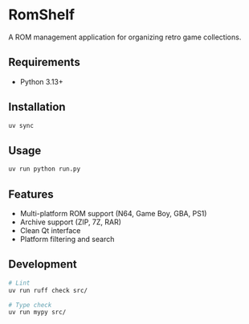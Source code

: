 # RomShelf

A ROM management application for organizing retro game collections.

## Requirements

- Python 3.13+

## Installation

```bash
uv sync
```

## Usage

```bash
uv run python run.py
```

## Features

- Multi-platform ROM support (N64, Game Boy, GBA, PS1)
- Archive support (ZIP, 7Z, RAR)
- Clean Qt interface
- Platform filtering and search

## Development

```bash
# Lint
uv run ruff check src/

# Type check
uv run mypy src/
```